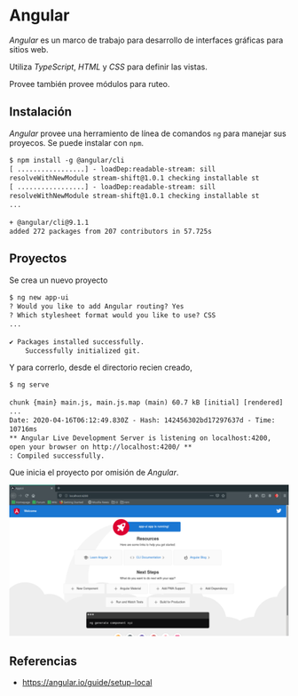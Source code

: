 <!---
layout: default
title: Angular
parent: Herramientas
nav_order: 8
--->

# Angular

_Angular_ es un marco de trabajo para desarrollo de interfaces gráficas para sitios web.

Utiliza _TypeScript_, _HTML_ y _CSS_ para definir las vistas.

Provee también provee módulos para ruteo.

## Instalación

_Angular_ provee una herramiento de línea de comandos `ng` para manejar sus proyecos. Se puede instalar con `npm`.

```console
$ npm install -g @angular/cli
[ .................] - loadDep:readable-stream: sill resolveWithNewModule stream-shift@1.0.1 checking installable st
[ .................] - loadDep:readable-stream: sill resolveWithNewModule stream-shift@1.0.1 checking installable st
...

+ @angular/cli@9.1.1
added 272 packages from 207 contributors in 57.725s
```

## Proyectos

Se crea un nuevo proyecto

```console
$ ng new app-ui
? Would you like to add Angular routing? Yes
? Which stylesheet format would you like to use? CSS
...

✔ Packages installed successfully.
    Successfully initialized git.
```

Y para correrlo, desde el directorio recien creado,

```console
$ ng serve

chunk {main} main.js, main.js.map (main) 60.7 kB [initial] [rendered]
...
Date: 2020-04-16T06:12:49.830Z - Hash: 142456302bd17297637d - Time: 10716ms
** Angular Live Development Server is listening on localhost:4200, open your browser on http://localhost:4200/ **
: Compiled successfully.
```

Que inicia el proyecto por omisión de _Angular_.

![DefulatAngular](/assets/images/angular_default.png)

## Referencias

* <https://angular.io/guide/setup-local>
